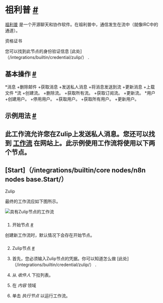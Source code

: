 


 祖利普
 [#](#zulip "永久链接")
=====================================



[祖利普](https://zulipchat.com/) 
 是一个开源聊天和协作软件。在祖利普中，通信发生在流中（就像IRC中的通道）。
 




 资格证书
 



 您可以找到此节点的身份验证信息
 [此处]（/integrations/builtin/credential/zulip/）
 .
 




 基本操作
 [#](#基本操作 "永久链接")
-----------------------------------------------------------


*消息
	+删除邮件
	+获取消息
	+发送私人消息
	+将消息发送到流
	+更新消息
	+上载文件
*流
	+创建流。
	+删除流。
	+获取所有流。
	+获取订阅流。
	+更新流。
*用户
	+创建用户。
	+停用用户。
	+获取用户。
	+获取所有用户。
	+更新用户。



 示例用法
 [#](#示例用法 "永久链接")
-----------------------------------------------------



 此工作流允许您在Zulip上发送私人消息。您还可以找到
 [工作流](https://n8n.io/workflows/498) 
 在网站上。此示例使用工作流将使用以下两个节点。
-
 [Start]（/integrations/builtin/core nodes/n8n nodes base.Start/）
 -
 Zulip




 最终的工作流应如下图所示。
 



![具有Zulip节点的工作流](https://d33wubrfki0l68.cloudfront.net/c4fa383a77c1ed387c08eb22367fe070d653de4e/cf161/_images/integrations/builtin/app-nodes/zulip/workflow.png)



### 
 1. 开始节点
 [#](#1-start-node "永久链接")



 创建新工作流时，默认情况下会存在开始节点。
 


### 
 2. Zulip节点
 [#](#2-zulip-node "永久链接")


1. 首先，您必须输入Zulip节点的凭据。你可以知道怎么做
 [此处]（/integrations/builtin/credential/zulip/）
 .
2. 从
 *收件人*
 下拉列表。
3. 在
 *内容*
 领域
4. 单击
 *执行节点*
 以运行工作流。




